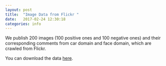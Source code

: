 ```yaml
---
layout: post
title:  "Image Data from Flickr "
date:   2017-02-24 12:30:18
categories: info
---
```


We publish 200 images (100 positive ones and 100 negative ones) and their corresponding comments from car domain and face domain, which are crawled from Flickr.

You can download the data <a href ="{{site.url}}/files/FlickrData-JCST.zip">here</a>.

